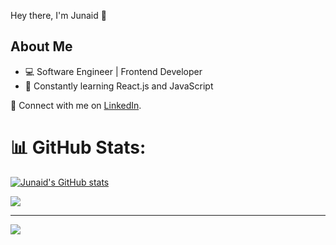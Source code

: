 Hey there, I'm Junaid 👋

## About Me

- 💻 Software Engineer | Frontend Developer  
- 🌱 Constantly learning React.js and JavaScript  


🔗 Connect with me on [LinkedIn](https://www.linkedin.com/in/junaid-khan-347098266/).


# 📊 GitHub Stats:
[![Junaid's GitHub stats](https://github-readme-stats.vercel.app/api?username=junnis111)](https://github.com/junnis111/github-readme-stats)<br/>

![](https://github-readme-stats.vercel.app/api/top-langs/?username=junnis111&theme=dark&hide_border=false&include_all_commits=true&count_private=true&layout=compact)


---
[![](https://visitcount.itsvg.in/api?id=junnis111&icon=0&color=0)](https://visitcount.itsvg.in)


